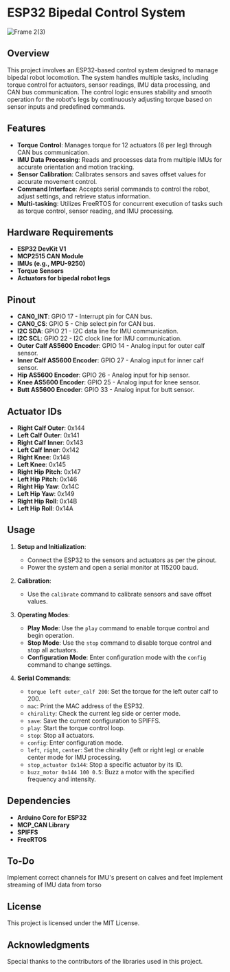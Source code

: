 # ESP32 Bipedal Control System

![Frame 2(3)](https://github.com/user-attachments/assets/1a4015b7-2bcd-48eb-9b44-fc3f3899f1f7)


## Overview
This project involves an ESP32-based control system designed to manage bipedal robot locomotion. The system handles multiple tasks, including torque control for actuators, sensor readings, IMU data processing, and CAN bus communication. The control logic ensures stability and smooth operation for the robot's legs by continuously adjusting torque based on sensor inputs and predefined commands.

## Features
- **Torque Control**: Manages torque for 12 actuators (6 per leg) through CAN bus communication.
- **IMU Data Processing**: Reads and processes data from multiple IMUs for accurate orientation and motion tracking.
- **Sensor Calibration**: Calibrates sensors and saves offset values for accurate movement control.
- **Command Interface**: Accepts serial commands to control the robot, adjust settings, and retrieve status information.
- **Multi-tasking**: Utilizes FreeRTOS for concurrent execution of tasks such as torque control, sensor reading, and IMU processing.

## Hardware Requirements
- **ESP32 DevKit V1**
- **MCP2515 CAN Module**
- **IMUs (e.g., MPU-9250)**
- **Torque Sensors**
- **Actuators for bipedal robot legs**

## Pinout
- **CAN0_INT**: GPIO 17 - Interrupt pin for CAN bus.
- **CAN0_CS**: GPIO 5 - Chip select pin for CAN bus.
- **I2C SDA**: GPIO 21 - I2C data line for IMU communication.
- **I2C SCL**: GPIO 22 - I2C clock line for IMU communication.
- **Outer Calf AS5600 Encoder**: GPIO 14 - Analog input for outer calf sensor.
- **Inner Calf AS5600 Encoder**: GPIO 27 - Analog input for inner calf sensor.
- **Hip AS5600 Encoder**: GPIO 26 - Analog input for hip sensor.
- **Knee AS5600 Encoder**: GPIO 25 - Analog input for knee sensor.
- **Butt AS5600 Encoder**: GPIO 33 - Analog input for butt sensor.

## Actuator IDs
- **Right Calf Outer**: 0x144
- **Left Calf Outer**: 0x141
- **Right Calf Inner**: 0x143
- **Left Calf Inner**: 0x142
- **Right Knee**: 0x148
- **Left Knee**: 0x145
- **Right Hip Pitch**: 0x147
- **Left Hip Pitch**: 0x146
- **Right Hip Yaw**: 0x14C
- **Left Hip Yaw**: 0x149
- **Right Hip Roll**: 0x14B
- **Left Hip Roll**: 0x14A

## Usage
1. **Setup and Initialization**: 
   - Connect the ESP32 to the sensors and actuators as per the pinout.
   - Power the system and open a serial monitor at 115200 baud.
   
2. **Calibration**: 
   - Use the `calibrate` command to calibrate sensors and save offset values.
   
3. **Operating Modes**:
   - **Play Mode**: Use the `play` command to enable torque control and begin operation.
   - **Stop Mode**: Use the `stop` command to disable torque control and stop all actuators.
   - **Configuration Mode**: Enter configuration mode with the `config` command to change settings.

4. **Serial Commands**:
   - `torque left outer_calf 200`: Set the torque for the left outer calf to 200.
   - `mac`: Print the MAC address of the ESP32.
   - `chirality`: Check the current leg side or center mode.
   - `save`: Save the current configuration to SPIFFS.
   - `play`: Start the torque control loop.
   - `stop`: Stop all actuators.
   - `config`: Enter configuration mode.
   - `left`, `right`, `center`: Set the chirality (left or right leg) or enable center mode for IMU processing.
   - `stop_actuator 0x144`: Stop a specific actuator by its ID.
   - `buzz_motor 0x144 100 0.5`: Buzz a motor with the specified frequency and intensity.

## Dependencies
- **Arduino Core for ESP32**
- **MCP_CAN Library**
- **SPIFFS**
- **FreeRTOS**

## To-Do
Implement correct channels for IMU's present on calves and feet
Implement streaming of IMU data from torso

## License
This project is licensed under the MIT License.

## Acknowledgments
Special thanks to the contributors of the libraries used in this project.
